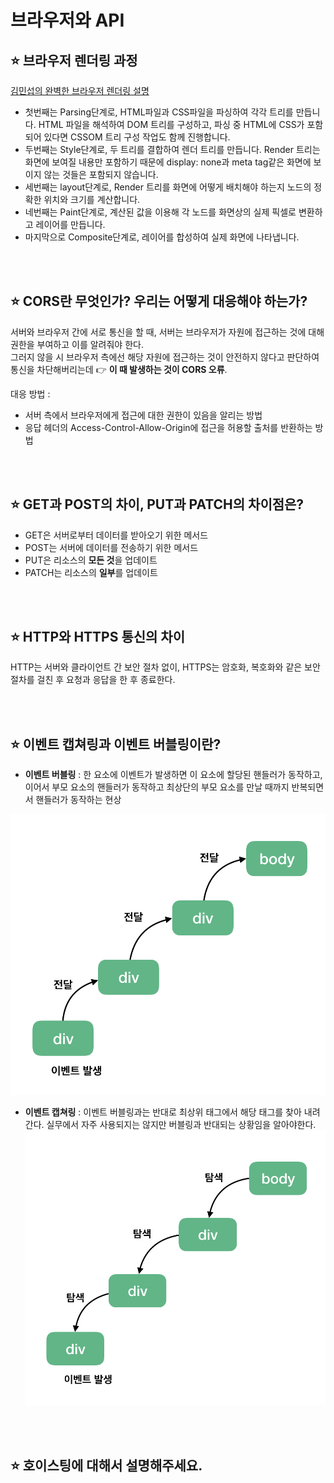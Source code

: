 # 브라우저와 API

## ⭐ 브라우저 렌더링 과정  

[김민섭의 완벽한 브라우저 렌더링 설명](../../김민섭/browserStruct/browserStruct.md)

- 첫번째는 Parsing단계로, HTML파일과 CSS파일을 파싱하여 각각 트리를 만듭니다. HTML 파일을 해석하여 DOM 트리를 구성하고, 파싱 중 HTML에 CSS가 포함되어 있다면 CSSOM 트리 구성 작업도 함께 진행합니다.
- 두번째는 Style단계로, 두 트리를 결합하여 렌더 트리를 만듭니다. Render 트리는 화면에 보여질 내용만 포함하기 때문에 display: none과 meta tag같은 화면에 보이지 않는 것들은 포함되지 않습니다.
- 세번째는 layout단계로, Render 트리를 화면에 어떻게 배치해야 하는지 노드의 정확한 위치와 크기를 계산합니다.
- 네번째는 Paint단계로, 계산된 값을 이용해 각 노드를 화면상의 실제 픽셀로 변환하고 레이어를 만듭니다.
- 마지막으로 Composite단계로, 레이어를 합성하여 실제 화면에 나타냅니다.

<br><br>

## ⭐ CORS란 무엇인가? 우리는 어떻게 대응해야 하는가?
서버와 브라우저 간에 서로 통신을 할 때, 서버는 브라우저가 자원에 접근하는 것에 대해 권한을 부여하고 이를 알려줘야 한다.  <br>
그러지 않을 시 브라우저 측에선 해당 자원에 접근하는 것이 안전하지 않다고 판단하여 통신을 차단해버리는데 👉 **이 때 발생하는 것이 CORS 오류**. <br>

대응 방법 : <br>
- 서버 측에서 브라우저에게 접근에 대한 권한이 있음을 알리는 방법
- 응답 헤더의 Access-Control-Allow-Origin에 접근을 허용할 출처를 반환하는 방법

<br><br>

## ⭐ GET과 POST의 차이, PUT과 PATCH의 차이점은?
- GET은 서버로부터 데이터를 받아오기 위한 메서드
- POST는 서버에 데이터를 전송하기 위한 메서드
- PUT은 리소스의 **모든 것**을 업데이트
- PATCH는 리소스의 **일부**를 업데이트

<br><br>

## ⭐ HTTP와 HTTPS 통신의 차이
HTTP는 서버와 클라이언트 간 보안 절차 없이, HTTPS는 암호화, 복호화와 같은 보안 절차를 걸친 후 요청과 응답을 한 후 종료한다.  

<br><br>

## ⭐ 이벤트 캡쳐링과 이벤트 버블링이란?
- **이벤트 버블링** :  한 요소에 이벤트가 발생하면 이 요소에 할당된 핸들러가 동작하고, 이어서 부모 요소의 핸들러가 동작하고 최상단의 부모 요소를 만날 때까지 반복되면서 핸들러가 동작하는 현상 <br>

[![](./images/frontend_img08.png?width=400px)]() <br>


- **이벤트 캡쳐링** : 이벤트 버블링과는 반대로 최상위 태그에서 해당 태그를 찾아 내려간다. 실무에서 자주 사용되지는 않지만 버블링과 반대되는 상황임을 알아야한다.   
[![](./images/frontend_img09.png?width=400px)]() 

<br><br>

## ⭐ 호이스팅에 대해서 설명해주세요.

<br><br>
